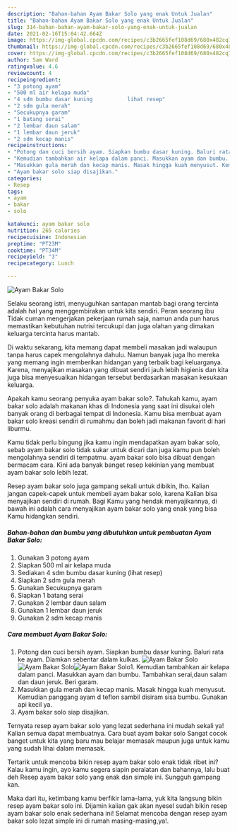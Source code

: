 ```yaml
---
description: "Bahan-bahan Ayam Bakar Solo yang enak Untuk Jualan"
title: "Bahan-bahan Ayam Bakar Solo yang enak Untuk Jualan"
slug: 314-bahan-bahan-ayam-bakar-solo-yang-enak-untuk-jualan
date: 2021-02-16T15:04:42.664Z
image: https://img-global.cpcdn.com/recipes/c3b2665fef108d69/680x482cq70/ayam-bakar-solo-foto-resep-utama.jpg
thumbnail: https://img-global.cpcdn.com/recipes/c3b2665fef108d69/680x482cq70/ayam-bakar-solo-foto-resep-utama.jpg
cover: https://img-global.cpcdn.com/recipes/c3b2665fef108d69/680x482cq70/ayam-bakar-solo-foto-resep-utama.jpg
author: Sam Ward
ratingvalue: 4.6
reviewcount: 4
recipeingredient:
- "3 potong ayam"
- "500 ml air kelapa muda"
- "4 sdm bumbu dasar kuning           lihat resep"
- "2 sdm gula merah"
- "Secukupnya garam"
- "1 batang serai"
- "2 lembar daun salam"
- "1 lembar daun jeruk"
- "2 sdm kecap manis"
recipeinstructions:
- "Potong dan cuci bersih ayam. Siapkan bumbu dasar kuning. Baluri rata ke ayam. Diamkan sebentar dalam kulkas."
- "Kemudian tambahkan air kelapa dalam panci. Masukkan ayam dan bumbu. Tambahkan serai,daun salam dan daun jeruk. Beri garam."
- "Masukkan gula merah dan kecap manis. Masak hingga kuah menyusut. Kemudian panggang ayam d teflon sambil disiram sisa bumbu. Gunakan api kecil ya."
- "Ayam bakar solo siap disajikan."
categories:
- Resep
tags:
- ayam
- bakar
- solo

katakunci: ayam bakar solo 
nutrition: 265 calories
recipecuisine: Indonesian
preptime: "PT23M"
cooktime: "PT34M"
recipeyield: "3"
recipecategory: Lunch

---
```



![Ayam Bakar Solo](https://img-global.cpcdn.com/recipes/c3b2665fef108d69/680x482cq70/ayam-bakar-solo-foto-resep-utama.jpg)

Selaku seorang istri, menyuguhkan santapan mantab bagi orang tercinta adalah hal yang menggembirakan untuk kita sendiri. Peran seorang ibu Tidak cuman mengerjakan pekerjaan rumah saja, namun anda pun harus memastikan kebutuhan nutrisi tercukupi dan juga olahan yang dimakan keluarga tercinta harus mantab.

Di waktu  sekarang, kita memang dapat membeli masakan jadi walaupun tanpa harus capek mengolahnya dahulu. Namun banyak juga lho mereka yang memang ingin memberikan hidangan yang terbaik bagi keluarganya. Karena, menyajikan masakan yang dibuat sendiri jauh lebih higienis dan kita juga bisa menyesuaikan hidangan tersebut berdasarkan masakan kesukaan keluarga. 



Apakah kamu seorang penyuka ayam bakar solo?. Tahukah kamu, ayam bakar solo adalah makanan khas di Indonesia yang saat ini disukai oleh banyak orang di berbagai tempat di Indonesia. Kamu bisa membuat ayam bakar solo kreasi sendiri di rumahmu dan boleh jadi makanan favorit di hari liburmu.

Kamu tidak perlu bingung jika kamu ingin mendapatkan ayam bakar solo, sebab ayam bakar solo tidak sukar untuk dicari dan juga kamu pun boleh mengolahnya sendiri di tempatmu. ayam bakar solo bisa dibuat dengan bermacam cara. Kini ada banyak banget resep kekinian yang membuat ayam bakar solo lebih lezat.

Resep ayam bakar solo juga gampang sekali untuk dibikin, lho. Kalian jangan capek-capek untuk membeli ayam bakar solo, karena Kalian bisa menyajikan sendiri di rumah. Bagi Kamu yang hendak menyajikannya, di bawah ini adalah cara menyajikan ayam bakar solo yang enak yang bisa Kamu hidangkan sendiri.

<!--inarticleads1-->

##### Bahan-bahan dan bumbu yang dibutuhkan untuk pembuatan Ayam Bakar Solo:

1. Gunakan 3 potong ayam
1. Siapkan 500 ml air kelapa muda
1. Sediakan 4 sdm bumbu dasar kuning           (lihat resep)
1. Siapkan 2 sdm gula merah
1. Gunakan Secukupnya garam
1. Siapkan 1 batang serai
1. Gunakan 2 lembar daun salam
1. Gunakan 1 lembar daun jeruk
1. Gunakan 2 sdm kecap manis




<!--inarticleads2-->

##### Cara membuat Ayam Bakar Solo:

1. Potong dan cuci bersih ayam. Siapkan bumbu dasar kuning. Baluri rata ke ayam. Diamkan sebentar dalam kulkas.
<img src="https://img-global.cpcdn.com/steps/9e080be17b89eb30/160x128cq70/ayam-bakar-solo-langkah-memasak-1-foto.jpg" alt="Ayam Bakar Solo"><img src="https://img-global.cpcdn.com/steps/a24c5cb45575b525/160x128cq70/ayam-bakar-solo-langkah-memasak-1-foto.jpg" alt="Ayam Bakar Solo"><img src="https://img-global.cpcdn.com/steps/69fd75a0e337c010/160x128cq70/ayam-bakar-solo-langkah-memasak-1-foto.jpg" alt="Ayam Bakar Solo">1. Kemudian tambahkan air kelapa dalam panci. Masukkan ayam dan bumbu. Tambahkan serai,daun salam dan daun jeruk. Beri garam.
1. Masukkan gula merah dan kecap manis. Masak hingga kuah menyusut. Kemudian panggang ayam d teflon sambil disiram sisa bumbu. Gunakan api kecil ya.
1. Ayam bakar solo siap disajikan.




Ternyata resep ayam bakar solo yang lezat sederhana ini mudah sekali ya! Kalian semua dapat membuatnya. Cara buat ayam bakar solo Sangat cocok banget untuk kita yang baru mau belajar memasak maupun juga untuk kamu yang sudah lihai dalam memasak.

Tertarik untuk mencoba bikin resep ayam bakar solo enak tidak ribet ini? Kalau kamu ingin, ayo kamu segera siapin peralatan dan bahannya, lalu buat deh Resep ayam bakar solo yang enak dan simple ini. Sungguh gampang kan. 

Maka dari itu, ketimbang kamu berfikir lama-lama, yuk kita langsung bikin resep ayam bakar solo ini. Dijamin kalian gak akan nyesel sudah bikin resep ayam bakar solo enak sederhana ini! Selamat mencoba dengan resep ayam bakar solo lezat simple ini di rumah masing-masing,ya!.

